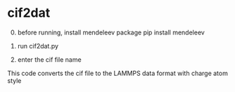 # cif2dat

0. before running, install mendeleev package
pip install mendeleev

1. run cif2dat.py

2. enter the cif file name

This code converts the cif file to the LAMMPS data format with charge atom style
